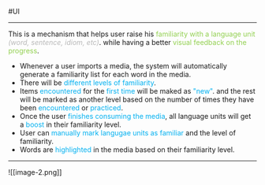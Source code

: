 #UI

---
This is a mechanism that helps user raise his <span style="color:rgb(146, 208, 80)">familiarity with a language unit</span> <span style="font-style:italic; color:rgb(184, 184, 184)">(word, sentence, idiom, etc)</span>. while having a better <span style="color:rgb(146, 208, 80)">visual feedback on the progress</span>.
- Whenever a user imports a media, the system will automatically generate a familiarity list for each word in the media.
- There will be <span style="color:rgb(0, 176, 240)">different levels of familiarity</span>.
- Items <span style="color:rgb(0, 176, 240)">encountered</span> for the <span style="color:rgb(0, 176, 240)">first time</span> will be maked as <span style="color:rgb(0, 176, 240)">"new"</span>. and the rest will be marked as another level based on the number of times they have been <span style="color:rgb(0, 176, 240)">encountered</span> or <span style="color:rgb(0, 176, 240)">practiced</span>.
- Once the user <span style="color:rgb(0, 176, 240)">finishes consuming the media</span>, all language units will get a <span style="color:rgb(0, 176, 240)">boost</span> in their familiarity level.
-  User can <span style="color:rgb(0, 176, 240)">manually mark langugae units as familiar</span> and the level of familiarity.
- Words are <span style="color:rgb(0, 176, 240)">highlighted</span> in the media based on their familiarity level.
---
![[image-2.png]]
